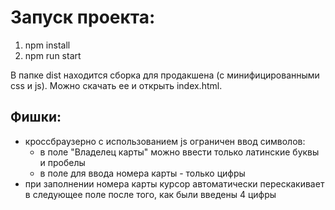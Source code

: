 # Запуск проекта:

1. npm install
2. npm run start

В папке dist находится сборка для продакшена (с минифицированными css и js). 
Можно скачать ее и открыть index.html.

## Фишки:

- кроccбраузерно с использованием js ограничен ввод символов:
  * в поле "Владелец карты" можно ввести только латинские буквы и пробелы
  * в поле для ввода номера карты - только цифры
- при заполнении номера карты курсор автоматически перескакивает в следующее поле после того, как были введены 4 цифры
